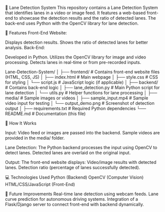 🚗 Lane Detection System
This repository contains a Lane Detection System that identifies lanes in a video or image feed. It features a web-based front-end to showcase the detection results and the ratio of detected lanes. The back-end uses Python with the OpenCV library for lane detection.

📌 Features
Front-End Website:

Displays detection results.
Shows the ratio of detected lanes for better analysis.
Back-End:

Developed in Python.
Utilizes the OpenCV library for image and video processing.
Detects lanes in real-time or from pre-recorded inputs.

Lane-Detection-System/
│
├── frontend/                # Contains front-end website files (HTML, CSS, JS)
│   ├── index.html           # Main webpage
│   ├── style.css            # CSS for styling
│   └── script.js            # JavaScript logic (if applicable)
│
├── backend/                 # Contains back-end logic
│   ├── lane_detection.py    # Main Python script for lane detection
│   └── utils.py             # Helper functions for lane processing
│
├── media/                   # Sample images or videos
│   ├── sample_input.mp4     # Sample video input for testing
│   └── output_demo.png      # Screenshot of detection output
│
├── requirements.txt         # Required Python dependencies
└── README.md                # Documentation (this file)

🚀 How It Works

Input:
Video feed or images are passed into the backend.
Sample videos are provided in the media/ folder.

Lane Detection:
The Python backend processes the input using OpenCV to detect lanes.
Detected lanes are overlaid on the original input.

Output:
The front-end website displays:
Video/image results with detected lanes.
Detection ratio (percentage of lanes successfully detected).

💻 Technologies Used
Python (Backend)
OpenCV (Computer Vision)
HTML/CSS/JavaScript (Front-End)

🔧 Future Improvements
Real-time lane detection using webcam feeds.
Lane curve prediction for autonomous driving systems.
Integration of a Flask/Django server to connect front-end with backend dynamically.
